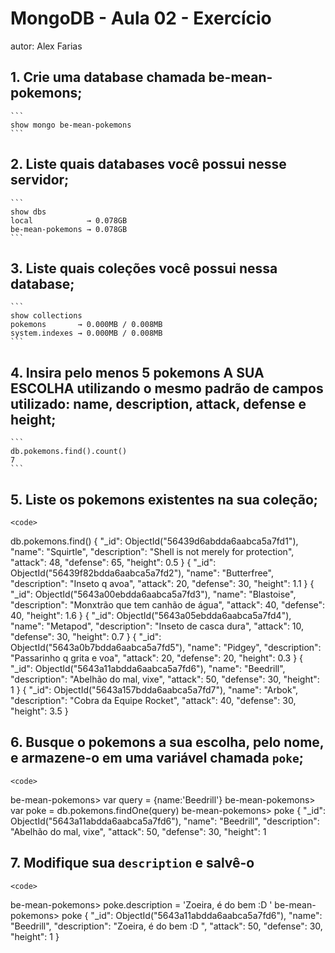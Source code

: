 # MongoDB - Aula 02 - Exercício
autor: Alex Farias

## 1. Crie uma database chamada be-mean-pokemons;

    ```	
    show mongo be-mean-pokemons  	
    ```

## 2. Liste quais databases você possui nesse servidor;

    ```
    show dbs
    local            → 0.078GB
    be-mean-pokemons → 0.078GB
    ```

## 3. Liste quais coleções você possui nessa database;

    ```
    show collections
    pokemons       → 0.000MB / 0.008MB
    system.indexes → 0.000MB / 0.008MB
    ```
## 4. Insira pelo menos 5 pokemons A SUA ESCOLHA utilizando o mesmo padrão de campos utilizado: name, description, attack, defense e height;

    ```
    db.pokemons.find().count()
    7
    ```
## 5. Liste os pokemons existentes na sua coleção;

    <code>
 db.pokemons.find()
{
  "_id": ObjectId("56439d6abdda6aabca5a7fd1"),
  "name": "Squirtle",
  "description": "Shell is not merely for protection",
  "attack": 48,
  "defense": 65,
  "height": 0.5
}
{
  "_id": ObjectId("56439f82bdda6aabca5a7fd2"),
  "name": "Butterfree",
  "description": "Inseto q avoa",
  "attack": 20,
  "defense": 30,
  "height": 1.1
}
{
  "_id": ObjectId("5643a00ebdda6aabca5a7fd3"),
  "name": "Blastoise",
  "description": "Monxtrão que tem canhão de água",
  "attack": 40,
  "defense": 40,
  "height": 1.6
}
{
  "_id": ObjectId("5643a05ebdda6aabca5a7fd4"),
  "name": "Metapod",
  "description": "Inseto de casca dura",
  "attack": 10,
  "defense": 30,
  "height": 0.7
}
{
  "_id": ObjectId("5643a0b7bdda6aabca5a7fd5"),
  "name": "Pidgey",
  "description": "Passarinho q grita e voa",
  "attack": 20,
  "defense": 20,
  "height": 0.3
}
{
  "_id": ObjectId("5643a11abdda6aabca5a7fd6"),
  "name": "Beedrill",
  "description": "Abelhão do mal, vixe",
  "attack": 50,
  "defense": 30,
  "height": 1
}
{
  "_id": ObjectId("5643a157bdda6aabca5a7fd7"),
  "name": "Arbok",
  "description": "Cobra da Equipe Rocket",
  "attack": 40,
  "defense": 30,
  "height": 3.5
}
</code>

## 6. Busque o pokemons a sua escolha, pelo nome, e armazene-o em uma variável chamada `poke`;


    <code>
be-mean-pokemons> var query = {name:'Beedrill'}
be-mean-pokemons> var poke = db.pokemons.findOne(query)
be-mean-pokemons> poke
{
  "_id": ObjectId("5643a11abdda6aabca5a7fd6"),
  "name": "Beedrill",
  "description": "Abelhão do mal, vixe",
  "attack": 50,
  "defense": 30,
  "height": 1
  </code>

   
## 7. Modifique sua `description` e salvê-o


    <code>
be-mean-pokemons> poke.description = 'Zoeira, é do bem :D '
be-mean-pokemons> poke
{
  "_id": ObjectId("5643a11abdda6aabca5a7fd6"),
  "name": "Beedrill",
  "description": "Zoeira, é do bem :D ",
  "attack": 50,
  "defense": 30,
  "height": 1
}
    </code>    






